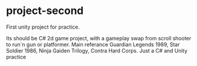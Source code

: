 # project-second
First unity project for practice. 

Its should be C# 2d game project, with a gameplay swap from scroll shooter to run`n gun or platformer.
Main referance Guardian Legends 1989, Star Soldier 1986, Ninja Gaiden Trilogy, Contra Hard Corps.
Just a C# and Unity practice 
